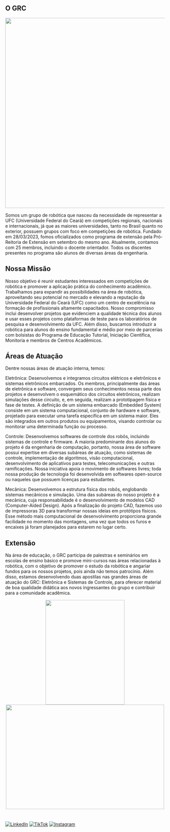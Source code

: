 
  <div align="left">

  ## O GRC
  
<image src="https://github.com/Elberto15/Elberto15/blob/main/assets/miss%C3%A3o.jpeg" width = "900px" height = "600px"/>



Somos um grupo de robótica que nasceu da necessidade de representar a UFC (Universidade Federal do Ceará) em competições regionais, nacionais e internacionais, já que as maiores universidades, tanto no Brasil quanto no exterior, possuem grupos com foco em competições de robótica. Fundado em 28/03/2023, fomos oficializados como programa de extensão pela Pró-Reitoria de Extensão em setembro do mesmo ano. Atualmente, contamos com 25 membros, incluindo o docente orientador. Todos os discentes presentes no programa são alunos de diversas áreas da engenharia.


<div align="left">


  <h2> Nossa Missão </h2> 
  Nosso objetivo é reunir estudantes interessados em competições de robótica e promover a aplicação prática do conhecimento acadêmico. Trabalhamos para expandir as possibilidades na área de robótica, aproveitando seu potencial no mercado e elevando a reputação da Universidade Federal do Ceará (UFC) como um centro de excelência na formação de profissionais altamente capacitados.
Nosso compromisso inclui desenvolver projetos que evidenciem a qualidade técnica dos alunos e usar esses projetos como plataformas de teste para os laboratórios de pesquisa e desenvolvimento da UFC. Além disso, buscamos introduzir a robótica para alunos do ensino fundamental e médio por meio de parcerias com bolsistas do Programa de Educação Tutorial, Iniciação Científica, Monitoria e membros de Centros Acadêmicos.


</div>

<div align="left">

## Áreas de Atuação 
Dentre nossas áreas de atuação interna, temos:

Eletrônica: Desenvolvemos e integramos circuitos elétricos e eletrônicos e sistemas eletrônicos embarcados. Os membros, principalmente das áreas de eletrônica e software, convergem seus conhecimentos nessa parte dos projetos e desenvolvem o esquemático dos circuitos eletrônicos, realizam simulações desse circuito, e, em seguida, realizam a prototipagem física e fase de testes. A definição de um sistema embarcado (Embedded System) consiste em um sistema computacional, conjunto de hardware e software, projetado para executar uma tarefa específica em um sistema maior. Eles são integrados em outros produtos ou equipamentos, visando controlar ou monitorar uma determinada função ou processo.

Controle: Desenvolvemos softwares de controle dos robôs, incluindo sistemas de controle e firmware. A maioria predominante dos alunos do projeto é da engenharia de computação, portanto, nossa área de software possui expertise em diversas subáreas de atuação, como sistemas de controle, implementação de algoritmos, visão computacional, desenvolvimento de aplicativos para testes, telecomunicações e outras ramificações. Nossa iniciativa apoia o movimento de softwares livres; toda nossa produção de tecnologia foi desenvolvida em softwares open-source ou naqueles que possuem licenças para estudantes.

Mecânica: Desenvolvemos a estrutura física dos robôs, englobando sistemas mecânicos e simulação. Uma das subáreas do nosso projeto é a mecânica, cuja responsabilidade é o desenvolvimento de modelos CAD (Computer-Aided Design). Após a finalização do projeto CAD, fazemos uso de impressoras 3D para transformar nossas ideias em protótipos físicos. Esse método mais computacional de desenvolvimento proporciona grande facilidade no momento das montagens, uma vez que todos os furos e encaixes já foram planejados para estarem no lugar certo.


## Extensão 

Na área de educação, o GRC participa de palestras e seminários em escolas de ensino básico e promove mini-cursos nas áreas relacionadas à robótica, com o objetivo de promover o estudo da robótica e angariar fundos para os nossos projetos, pois ainda não temos patrocínio. Além disso, estamos desenvolvendo duas apostilas nas grandes áreas de atuação do GRC: Eletrônica e Sistemas de Controle, para oferecer material de boa qualidade didática aos novos ingressantes do grupo e contribuir para a comunidade acadêmica.
  
</div >

<div align="center">
  <image src="https://github.com/Elberto15/Elberto15/blob/main/assets/Adauto%20Bezerra.png" width = "250px" height = "330px"/><image src="https://github.com/Elberto15/Elberto15/blob/main/assets/cesar%20carls.jpeg" width = "500px" height = "330px"/>

</div >

  <h1></h1>
  <div align="center"
    
  </div>

  
  
<p align="left">
  <a href="https://br.linkedin.com/company/grcufc-linkedin" title="LinkedIn">
  <img src="https://img.shields.io/badge/-Linkedin-0e76a8?style=flat-square&logo=Linkedin&logoColor=white&link=LINK-DO-SEU-LINKEDIN" alt="LinkedIn"/></a>
  <a href="https://www.tiktok.com/@grc.ufc" title="TikTok">
  <img src="https://img.shields.io/badge/-TikTok-3b5998?style=flat-square&labelColor=3b5998&logo=tiktok&logoColor=white&link=LINK-DO-SEU-TIKTOK" alt="TikTok"/></a>
  <a href="https://www.instagram.com/grcufc/" title="Instagram">
  <img src="https://img.shields.io/badge/-Instagram-DF0174?style=flat-square&labelColor=DF0174&logo=instagram&logoColor=white&link=LINK-DO-SEU-INSTAGRAM" alt="Instagram"/></a>
</p>


